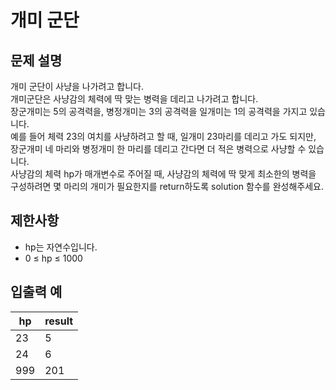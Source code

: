 # 개미 군단

## 문제 설명

개미 군단이 사냥을 나가려고 합니다.  
개미군단은 사냥감의 체력에 딱 맞는 병력을 데리고 나가려고 합니다.  
장군개미는 5의 공격력을, 병정개미는 3의 공격력을 일개미는 1의 공격력을 가지고 있습니다.  
예를 들어 체력 23의 여치를 사냥하려고 할 때, 일개미 23마리를 데리고 가도 되지만, 장군개미 네 마리와 병정개미 한 마리를 데리고 간다면 더 적은 병력으로 사냥할 수 있습니다.  
사냥감의 체력 hp가 매개변수로 주어질 때, 사냥감의 체력에 딱 맞게 최소한의 병력을 구성하려면 몇 마리의 개미가 필요한지를 return하도록 solution 함수를 완성해주세요.  


## 제한사항

- hp는 자연수입니다.
- 0 ≤ hp ≤ 1000


## 입출력 예

| hp  | result |
|-----|--------|
| 23  | 5      |
| 24  | 6      |
| 999 | 201    |
